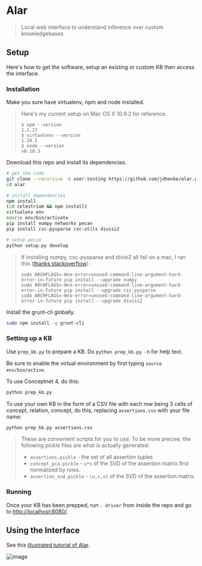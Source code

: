 Alar
======

> Local web interface to understand inference over custom knowledgebases.

## Setup

Here's how to get the software, setup an existing or custom KB then access the interface.

### Installation

Make you sure have virtualenv, npm and node installed.

> Here's my current setup on Mac OS X 10.9.2 for reference.
>
>     $ npm --version
>     1.2.17
>     $ virtualenv --version
>     1.10.1
>     $ node --version
>     v0.10.3

Download this repo and install its dependencies.

```bash
# get the code
git clone --recursive -b user-testing https://github.com/jdhenke/alar.git
cd alar

# install dependencies
npm install
(cd celestrium && npm install)
virtualenv env
source env/bin/activate
pip install numpy networkx pecan
pip install csc-pysparse csc-utils divisi2

# setup pecan
python setup.py develop
```
> If installing numpy, csc-pysparse and divisi2 all fail on a mac, I ran this ([thanks stackoverflow](http://stackoverflow.com/a/22411624)):
>
>     sudo ARCHFLAGS=-Wno-error=unused-command-line-argument-hard-error-in-future pip install --upgrade numpy
>     sudo ARCHFLAGS=-Wno-error=unused-command-line-argument-hard-error-in-future pip install --upgrade csc-pysparse
>     sudo ARCHFLAGS=-Wno-error=unused-command-line-argument-hard-error-in-future pip install --upgrade divisi2

Install the grunt-cli globally.

```bash
sudo npm install -g grunt-cli
```

### Setting up a KB

Use `prep_kb.py` to prepare a KB. Do `python prep_kb.py -h` for help text.

Be sure to enable the virtual environment by first typing `source env/bin/active`.

To use Conceptnet 4, do this:

```bash
python prep_kb.py
```

To use your own KB in the form of a CSV file with each row being 3 cells of concept, relation, concept, do this, replacing `assertions.csv` with your file name:

```bash
python prep_kb.py assertions.csv
```

> These are convenient scripts for you to use.
> To be more precise, the following pickle files are what is actually generated:
>
> * `assertions.pickle` - the set of all assertion tuples
> * `concept_pca.pickle` - `u*s` of the SVD of the assertion matrix first normalized by rows.
> * `assertion_svd.pickle` - `(u,s,v)` of the SVD of the assertion matrix.

### Running

Once your KB has been prepped, run `. driver` from inside the repo and go to [http://localhost:8080/](http://localhost:8080/).

## Using the Interface

See this [illustrated tutorial of Alar](https://docs.google.com/document/d/19KUwApiWCTEXaLUh_mrC_aCe-1VazFbHiaaFxZ6ImAo/edit?usp=sharing).

![image](https://cloud.githubusercontent.com/assets/1418690/2674280/aeb1a960-c0fe-11e3-9867-49b8a3292729.png)

